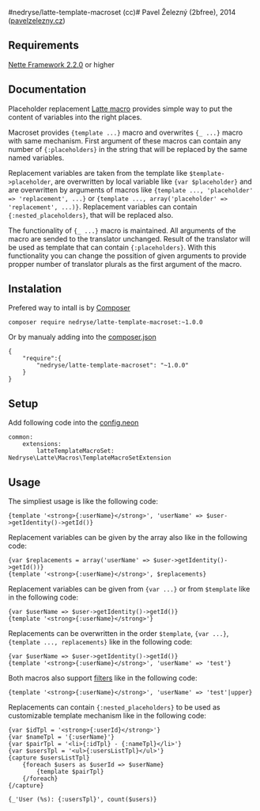 #nedryse/latte-template-macroset (cc)#
Pavel Železný (2bfree), 2014 ([pavelzelezny.cz](http://pavelzelezny.cz))

## Requirements ##

[Nette Framework 2.2.0](http://nette.org) or higher

## Documentation ##

Placeholder replacement [Latte macro](http://doc.nette.org/en/2.2/default-macros) provides simple way to put the content of variables into the right places.

Macroset provides `{template ...}` macro and overwrites `{_ ...}` macro with same mechanism.
First argument of these macros can contain any number of `{:placeholders}` in the string that will be replaced by the same named variables.

Replacement variables are taken from the template like `$template->placeholder`, are overwritten by local variable like `{var $placeholder}` and are overwritten by arguments of macros like `{template ..., 'placeholder' => 'replacement', ...}` or `{template ..., array('placeholder' => 'replacement', ...)}`.
Replacement variables can contain `{:nested_placeholders}`, that will be replaced also.

The functionality of `{_ ...}` macro is maintained. All arguments of the macro are sended to the translator unchanged. Result of the translator will be used as template that can contain `{:placeholders}`. With this functionality you can change the possition of given arguments to provide propper number of translator plurals as the first argument of the macro. 

## Instalation ##

Prefered way to intall is by [Composer](http://getcomposer.org)

	composer require nedryse/latte-template-macroset:~1.0.0

Or by manualy adding into the [composer.json](https://getcomposer.org/doc/04-schema.md#json-schema)

	{
		"require":{
			"nedryse/latte-template-macroset": "~1.0.0"
		}
	}

## Setup ##

Add following code into the [config.neon](http://doc.nette.org/en/2.2/configuring#toc-framework-configuration)

	common:
		extensions:
			latteTemplateMacroSet: Nedryse\Latte\Macros\TemplateMacroSetExtension

## Usage ##

The simpliest usage is like the following code:

	{template '<strong>{:userName}</strong>', 'userName' => $user->getIdentity()->getId()}

Replacement variables can be given by the array also like in the following code:

	{var $replacements = array('userName' => $user->getIdentity()->getId())}
	{template '<strong>{:userName}</strong>', $replacements}

Replacement variables can be given from `{var ...}` or from `$template` like in the following code:

	{var $userName => $user->getIdentity()->getId()}
	{template '<strong>{:userName}</strong>'}

Replacements can be overwritten in the order `$template`, `{var ...}`, `{template ..., replacements}` like in the following code:

	{var $userName => $user->getIdentity()->getId()}
	{template '<strong>{:userName}</strong>', 'userName' => 'test'}

Both macros also support [filters](http://doc.nette.org/en/2.2/default-filters) like in the following code:

	{template '<strong>{:userName}</strong>', 'userName' => 'test'|upper}

Replacements can contain `{:nested_placeholders}` to be used as customizable template mechanism like in the following code:

	{var $idTpl = '<strong>{:userId}</strong>'}
	{var $nameTpl = '{:userName}'}
	{var $pairTpl = '<li>{:idTpl} - {:nameTpl}</li>'}
	{var $usersTpl = '<ul>{:usersListTpl}</ul>'}
	{capture $usersListTpl}
		{foreach $users as $userId => $userName}
			{template $pairTpl}
		{/foreach}
	{/capture}

	{_'User (%s): {:usersTpl}', count($users)}